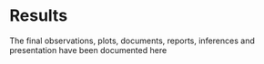 # Results
The final observations, plots, documents, reports, inferences and presentation have been documented here

